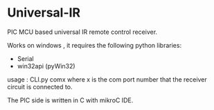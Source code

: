 # Universal-IR
PIC MCU based universal IR remote control receiver.

Works on windows , it requires the following python libraries:
  - Serial
  - win32api (pyWin32)

usage : CLI.py comx
where x is the com port number that the receiver circuit is connected to.

The PIC side is written in C with mikroC IDE.

